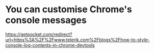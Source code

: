 # You can customise Chrome's console messages

https://getpocket.com/redirect?url=https%3A%2F%2Fwww.telerik.com%2Fblogs%2Fhow-to-style-console-log-contents-in-chrome-devtools